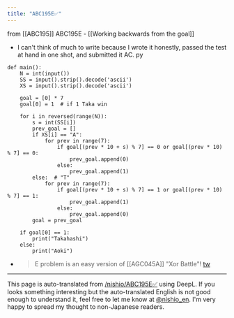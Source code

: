 ```yaml
---
title: "ABC195E✅"
---
```


from [[ABC195]]
ABC195E
    - [[Working backwards from the goal]]
- I can't think of much to write because I wrote it honestly, passed the test at hand in one shot, and submitted it AC.
py

```
def main():
    N = int(input())
    SS = input().strip().decode('ascii')
    XS = input().strip().decode('ascii')

    goal = [0] * 7
    goal[0] = 1  # if 1 Taka win

    for i in reversed(range(N)):
        s = int(SS[i])
        prev_goal = []
        if XS[i] == "A":
            for prev in range(7):
                if goal[(prev * 10 + s) % 7] == 0 or goal[(prev * 10) % 7] == 0:
                    prev_goal.append(0)
                else:
                    prev_goal.append(1)
        else:  # "T" 
            for prev in range(7):
                if goal[(prev * 10 + s) % 7] == 1 or goal[(prev * 10) % 7] == 1:
                    prev_goal.append(1)
                else:
                    prev_goal.append(0)
        goal = prev_goal

    if goal[0] == 1:
        print("Takahashi")
    else:
        print("Aoki")
```

- > E problem is an easy version of [[AGC045A]] "Xor Battle"! [tw](https://twitter.com/kyopro_friends/status/1370732280524599296)

---
This page is auto-translated from [/nishio/ABC195E✅](https://scrapbox.io/nishio/ABC195E✅) using DeepL. If you looks something interesting but the auto-translated English is not good enough to understand it, feel free to let me know at [@nishio_en](https://twitter.com/nishio_en). I'm very happy to spread my thought to non-Japanese readers.